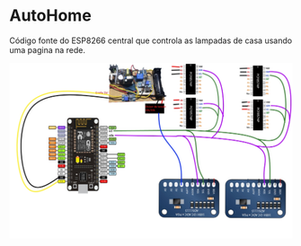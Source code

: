 # AutoHome

Código fonte do ESP8266 central que controla as lampadas de casa usando uma pagina na rede.

![My image](https://github.com/Cassiobsk8/AutoHome/blob/master/Inform/ESP.jpg)
